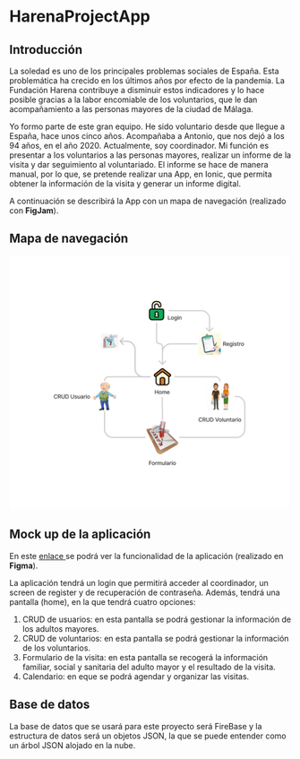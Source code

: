 # HarenaProjectApp

## Introducción

La soledad es uno de los principales problemas sociales de España. Esta problemática ha crecido en los últimos años por efecto de la pandemia. La Fundación Harena contribuye a disminuir estos indicadores y lo hace posible gracias a la labor encomiable de los voluntarios, que le dan acompañamiento a las personas mayores de la ciudad de Málaga.

Yo formo parte de este gran equipo. He sido voluntario desde que llegue a España, hace unos cinco años. Acompañaba a Antonio, que nos dejó a los 94 años, en el año 2020. Actualmente, soy coordinador. Mi función es presentar a los voluntarios a las personas mayores, realizar un informe de la visita y dar seguimiento al voluntariado. El informe se hace de manera manual, por lo que, se pretende realizar una App, en Ionic, que permita obtener la información de la visita y generar un informe digital. 

A continuación se describirá la App con un mapa de navegación (realizado con **FigJam**).

## Mapa de navegación
<img width="500px" src="./src/assets/draftImage/navMapHarenaProjectApp.png">

## Mock up de la aplicación

En este <a href="https://youtu.be/xc6dFl5yUNM" target="_blank"> enlace </a> se podrá ver la funcionalidad de la aplicación (realizado en **Figma**).

La aplicación tendrá un login que permitirá acceder al coordinador, un screen de register y de recuperación de contraseña. Además, tendrá una pantalla (home), en la que tendrá cuatro opciones:
<ol>
  <li>CRUD de usuarios: en esta pantalla se podrá gestionar la información de los adultos mayores. </li>
  <li>CRUD de voluntarios: en esta pantalla se podrá gestionar la información de los voluntarios.</li>
  <li>Formulario de la visita: en esta pantalla se recogerá la información familiar,  social y sanitaria del adulto mayor y el resultado de la visita.</li>
  <li>Calendario: en eque se podrá agendar y organizar las visitas.</li>
</ol>

## Base de datos

La base de datos que se usará para este proyecto será FireBase y la estructura de datos será un objetos JSON, la que se puede entender como un árbol JSON alojado en la nube.
  

